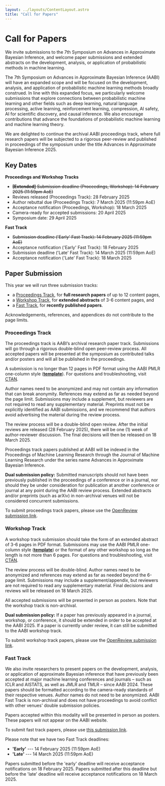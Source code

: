 ```yaml
---
layout: ../layouts/ContentLayout.astro
title: "Call for Papers"
---
```


# Call for Papers

We invite submissions to the 7th Symposium on Advances in Approximate Bayesian Inference, and welcome paper submissions and extended abstracts on the development, analysis, or application of probabilistic methods in machine learning.

The 7th Symposium on Advances in Approximate Bayesian Inference (AABI) will have an expanded scope and will be focused on the development, analysis, and application of probabilistic machine learning methods broadly construed. In line with this expanded focus, we particularly welcome submissions that explore connections between probabilistic machine learning and other fields such as deep learning, natural language processing, active learning, reinforcement learning, compression, AI safety, AI for scientific discovery, and causal inference. We also encourage contributions that advance the foundations of probabilistic machine learning and machine learning theory.

We are delighted to continue the archival AABI proceedings track, where full research papers will be subjected to a rigorous peer-review and published in proceedings of the symposium under the title Advances in Approximate Bayesian Inference 2025.

## Key Dates

**Proceedings and Workshop Tracks**

- <s>**[Extended]** Submission deadline (Proceedings, Workshop): 14 February 2025 (11:59pm AoE)</s>
- Reviews released (Proceedings Track): 28 February 2025
- Author rebuttal due (Proceedings Track): 7 March 2025 (11:59pm AoE)
- Acceptance notification (Proceedings, Workshop): 18 March 2025
- Camera-ready for accepted submissions: 20 April 2025
- Symposium date: 29 April 2025

**Fast Track**

- <s>Submission deadline ('Early' Fast Track): 14 February 2025 (11:59pm AoE)</s>
- Acceptance notification ('Early' Fast Track): 18 February 2025
- Submission deadline ('Late' Fast Track): 14 March 2025 (11:59pm AoE)
- Acceptance notification ('Late' Fast Track): 18 March 2025

<!-- ## Poster Information for Authors -->
<!---->
<!-- It is the responsibility of the authors to print and bring their own posters to the symposium. Due to space constraints, posters cannot exceed A1 width. That is, the maximum width is 594 mm (23.4 in). A0 posters are permitted in portrait orientation but not in landscape. -->
<!---->
<!-- ## Camera ready instructions for accepted papers -->
<!---->
<!-- Camera ready versions of accepted papers should be deanonymized, listing author names and affiliations, and incorporate the feedback provided by reviewers. We allow an additional page to account for them (i.e., max 7 pages for the workshop track and 13 pages for the proceedings track). Updated manuscripts should be uploaded to OpenReview by 12 July 2024. -->

## Paper Submission

This year we will run three submission tracks:

- a [Proceedings Track](#proceedings-track), for **full research papers** of up to 12 content pages,
- a [Workshop Track](#workshop-track), for **extended abstracts** of 3-6 content pages, and
- a [Fast Track](#fast-track), for **recently published papers**.

Acknowledgements, references, and appendices do not contribute to the page limits.

### Proceedings Track

The proceedings track is AABI’s archival research paper track. Submissions will go through a rigorous double-blind open peer-review process. All accepted papers will be presented at the symposium as contributed talks and/or posters and will all be published in the proceedings.

A submission is no longer than 12 pages in PDF format using the AABI PMLR one-column style ([**template**](/aabi2025proceedings.zip)). For questions and troubleshooting, visit [CTAN](https://ctan.org/tex-archive/macros/latex/contrib/jmlr).

Author names need to be anonymized and may not contain any information that can break anonymity. References may extend as far as needed beyond the page limit. Submissions may include a supplement, but reviewers are not required to read any supplementary material. Preprints must not be explicitly identified as AABI submissions, and we recommend that authors avoid advertising the material during the review process.

The review process will be a double-blind open review. After the initial reviews are released (28 February 2025), there will be one (1) week of author-reviewer discussion. The final decisions will then be released on 18 March 2025.

Proceedings track papers published at AABI will be indexed in the Proceedings of Machine Learning Research through the Journal of Machine Learning Research under the series name Advances in Approximate Bayesian Inference.

**Dual submission policy:** Submitted manuscripts should not have been previously published in the proceedings of a conference or in a journal, nor should they be under consideration for publication at another conference or journal at any point during the AABI review process. Extended abstracts and/or preprints (such as arXiv) in non-archival venues will not be considered concurrent submissions.

To submit proceedings track papers, please use the [OpenReview submission link](https://openreview.net/group?id=approximateinference.org/AABI/2025/Proceedings_Track).

### Workshop Track

A workshop track submission should take the form of an extended abstract of 3-6 pages in PDF format. Submissions may use the AABI PMLR one-column style ([**template**](/aabi2025proceedings.zip)) or the format of any other workshop so long as the length is not more than 6 pages.
For questions and troubleshooting, visit [CTAN](https://ctan.org/tex-archive/macros/latex/contrib/jmlr).

The review process will be double-blind. Author names need to be anonymized and references may extend as far as needed beyond the 6-page limit. Submissions may include a supplement/appendix, but reviewers are not required to read any supplementary material. Final decisions and reviews will be released on 18 March 2025.

All accepted submissions will be presented in person as posters. Note that the workshop track is non-archival.

**Dual submission policy:** If a paper has previously appeared in a journal, workshop, or conference, it should be extended in order to be accepted at the AABI 2025. If a paper is currently under review, it can still be submitted to the AABI workshop track.

To submit workshop track papers, please use the [OpenReview submission link](https://openreview.net/group?id=approximateinference.org/AABI/2025/Workshop_Track).

### Fast Track

We also invite researchers to present papers on the development, analysis, or application of approximate Bayesian inference that have previously been accepted at major machine learning conferences and journals – such as ICLR and AISTATS, as well as JMLR and TMLR – since AABI 2024. These papers should be formatted according to the camera-ready standards of their respective venues. Author names do not need to be anonymized. AABI Fast Track is non-archival and does not have proceedings to avoid conflict with other venues' double submission policies.

Papers accepted within this modality will be presented in person as posters. These papers will not appear on the AABI website.

To submit fast track papers, please use [this submission link](https://docs.google.com/forms/d/e/1FAIpQLSfKiOa3NLTtWDjfBovw1rhhZg04fmfSqzM6SpheIy8z9HXVyw/viewform?usp=dialog).

Please note that we have two Fast Track deadlines:

- **'Early'** --- 14 February 2025 (11:59pm AoE)
- **'Late'** --- 14 March 2025 (11:59pm AoE)

Papers submitted before the 'early' deadline will receive acceptance notifications on 18 February 2025. Papers submitted after this deadline but before the 'late' deadline will receive acceptance notifications on 18 March 2025.
